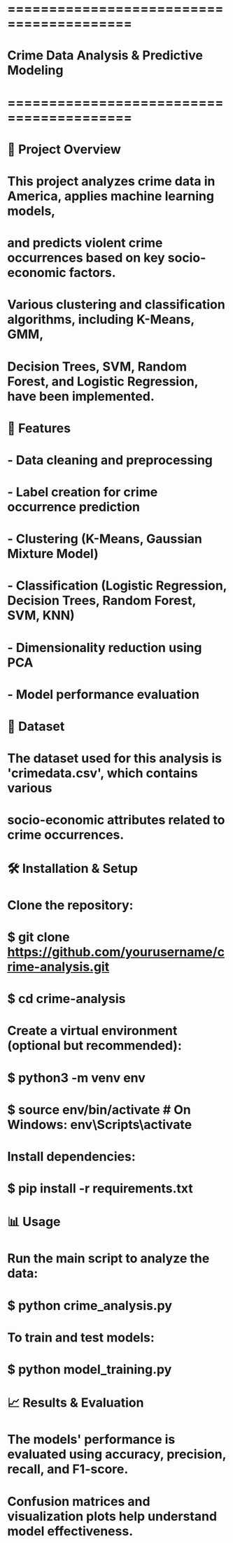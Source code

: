 
# =========================================
# Crime Data Analysis & Predictive Modeling
# =========================================

# 📌 Project Overview
# This project analyzes crime data in America, applies machine learning models,
# and predicts violent crime occurrences based on key socio-economic factors.
# Various clustering and classification algorithms, including K-Means, GMM, 
# Decision Trees, SVM, Random Forest, and Logistic Regression, have been implemented.

# 🚀 Features
# - Data cleaning and preprocessing
# - Label creation for crime occurrence prediction
# - Clustering (K-Means, Gaussian Mixture Model)
# - Classification (Logistic Regression, Decision Trees, Random Forest, SVM, KNN)
# - Dimensionality reduction using PCA
# - Model performance evaluation

# 📂 Dataset
# The dataset used for this analysis is 'crimedata.csv', which contains various 
# socio-economic attributes related to crime occurrences.

# 🛠️ Installation & Setup
# Clone the repository:
# $ git clone https://github.com/yourusername/crime-analysis.git
# $ cd crime-analysis

# Create a virtual environment (optional but recommended):
# $ python3 -m venv env
# $ source env/bin/activate   # On Windows: env\Scripts\activate

# Install dependencies:
# $ pip install -r requirements.txt

# 📊 Usage
# Run the main script to analyze the data:
# $ python crime_analysis.py

# To train and test models:
# $ python model_training.py

# 📈 Results & Evaluation
# The models' performance is evaluated using accuracy, precision, recall, and F1-score.
# Confusion matrices and visualization plots help understand model effectiveness.




